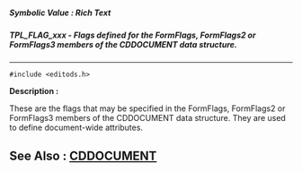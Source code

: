 ##### Symbolic Value : Rich Text
##### TPL_FLAG_xxx - Flags defined for the FormFlags, FormFlags2 or FormFlags3 members of the CDDOCUMENT data structure.
---
```
#include <editods.h>
```
**Description :**

These are the flags that may be specified in the FormFlags, FormFlags2 or 
FormFlags3 members of the CDDOCUMENT data structure. They are used to define 
document-wide attributes.

**See Also :**
[CDDOCUMENT](/domino-c-api-docs/reference/Data/CDDOCUMENT)
---
